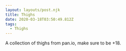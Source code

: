 ```yaml
---
layout: layouts/post.njk
title: Thighs
date: 2020-03-18T03:50:49.812Z
tags:
  - Thighs
---
```

A collection of thighs from pan.io, make sure to be +18.